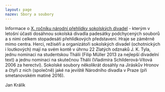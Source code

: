 ```yaml
---
layout: page
nazev: Sbory a soubory
---
```


Informace o [X. ročníku národní přehlídky sokolských divadel](https://drive.google.com/open?id=0B0w6gDorCVUkWVYxZTA4WDMtTEpoTUhyMmJKaUVFY2VEVEI4) - kterým v letošní účasti dosáhnou sokolská divadla padesátky podchycených souborů a s nimi celkem stopadesáti přehlídkových představení. Hraje se záměrně mimo centra. Herci, režiséři a organizátoři sokolských divadel (ochotnických i loutkových) mají na svém kontě v úhrnu 22 Zlatých odznaků J. K. Tyla, jednu nominaci na studentskou Thálii (Filip Müller 2013 za nejlepší divadelní text) a jednu nominaci na skutečnou Thálii (Vladimíra Schilderová-Vítová 2006 za herectví). Sokolské soubory několikrát dosáhly na Jiráskův Hronov a čtyři z nich (společně) jaké na jeviště Národního divadla v Praze (při smetanovském matiné 2016).

Jan Králík